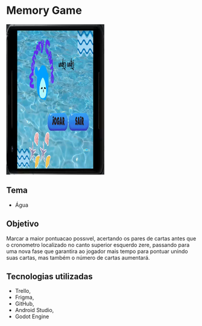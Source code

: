 # Memory Game

<img align="center" height="400" width="260" src="/image/jogodamemoria.png">

## Tema
- Água

##  Objetivo

Marcar a maior pontuacao possıvel, acertando os pares de cartas antes que o cronometro localizado no canto superior esquerdo zere, passando para uma nova fase que garantira ao jogador mais tempo para pontuar unindo suas cartas, mas também o número de cartas aumentará.

## Tecnologias utilizadas

- Trello, 
- Frigma, 
- GitHub, 
- Android Studio,
- Godot Engine



